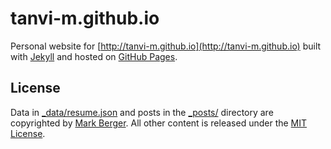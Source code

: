 # tanvi-m.github.io

Personal website for [http://tanvi-m.github.io](http://tanvi-m.github.io) built with [Jekyll](http://jekyllrb.com/) and hosted on [GitHub Pages](https://pages.github.com/).

## License

Data in [_data/resume.json](_data/resume.json) and posts in the [_posts/](_posts/) directory are copyrighted by [Mark Berger](http://maberger.com "Mark Berger's Website"). All other content is released under the [MIT License](http://www.opensource.org/licenses/MIT).
